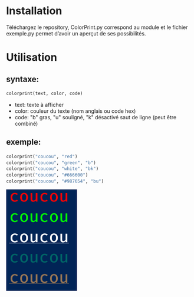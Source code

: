 # Installation
Téléchargez le repository, ColorPrint.py correspond au module et le fichier exemple.py permet d’avoir un aperçut de ses possibilités.
# Utilisation

## syntaxe:
```py
colorprint(text, color, code)
```
- text: texte à afficher
- color: couleur du texte (nom anglais ou code hex)
- code: "b" gras, "u" souligné, "k" désactivé saut de ligne (peut être combiné)

## exemple:

```py
colorprint("coucou", "red")
colorprint("coucou", "green", "b")
colorprint("coucou", "white", "bk")
colorprint("coucou", "#666600")
colorprint("coucou", "#987654", "bu")
```
<img src="demo.png">